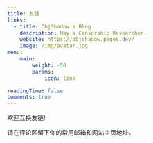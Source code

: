 ```yaml
---
title: 友链
links:
  - title: ObjShadow's Blog
    description: May a Censorship Researcher.
    website: https://objshadow.pages.dev/
    image: /img/avatar.jpg
menu:
    main: 
        weight: -50
        params:
            icon: link

readingTime: false
comments: true
---
```


欢迎互换友链!

请在评论区留下你的常用邮箱和网站主页地址。